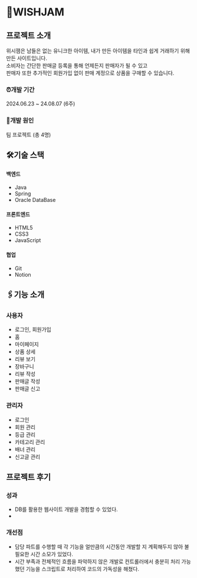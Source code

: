 # :sparkling_heart:WISHJAM
## 프로젝트 소개
위시잼은 남들은 없는 유니크한 아이템, 내가 만든 아이템을 타인과 쉽게 거래하기 위해 만든 사이트입니다.
</br>
소비자는 간단한 판매글 등록을 통해 언제든지 판매자가 될 수 있고
</br>
판매자 또한 추가적인 회원가입 없이 판매 계정으로 상품을 구매할 수 있습니다.


### ⏰개발 기간
2024.06.23 ~ 24.08.07 (6주)
### 👥개발 원인
팀 프로젝트 (총 4명)

## 🛠️기술 스택
#### 백엔드
- Java
- Spring
- Oracle DataBase

#### 프론트엔드
- HTML5
- CSS3
- JavaScript

#### 협업 
- Git
- Notion

## 🖇️기능 소개
### 사용자
- 로그인, 회원가입
- 홈
- 마이페이지
- 상품 상세
- 리뷰 보기
- 장바구니
- 리뷰 작성
- 판매글 작성
- 판매글 신고

### 관리자
- 로그인
- 회원 관리
- 등급 관리
- 카테고리 관리
- 배너 관리
- 신고글 관리

## 프로젝트 후기
### 성과
- DB를 활용한 웹사이트 개발을 경험할 수 있었다.
- 

### 개선점
- 담당 파트를 수행할 때 각 기능을 얼만큼의 시간동안 개발할 지 계획해두지 않아 불필요한 시간 소모가 있었다.
- 시간 부족과 전체적인 흐름을 파악하지 않은 개발로 컨트롤러에서 충분히 처리 가능했던 기능을 스크립트로 처리하여 코드의 가독성을 해쳤다.
